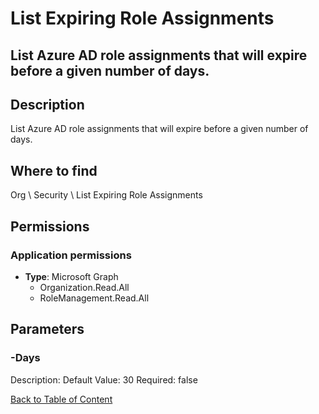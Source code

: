 # List Expiring Role Assignments

## List Azure AD role assignments that will expire before a given number of days.

## Description
List Azure AD role assignments that will expire before a given number of days.

## Where to find
Org \ Security \ List Expiring Role Assignments

## Permissions
### Application permissions
- **Type**: Microsoft Graph
  - Organization.Read.All
  - RoleManagement.Read.All


## Parameters
### -Days
Description: 
Default Value: 30
Required: false


[Back to Table of Content](../../../README.md)

